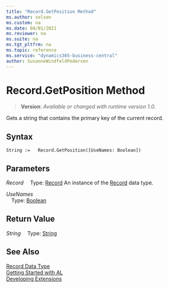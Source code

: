 ```yaml
---
title: "Record.GetPosition Method"
ms.author: solsen
ms.custom: na
ms.date: 04/01/2021
ms.reviewer: na
ms.suite: na
ms.tgt_pltfrm: na
ms.topic: reference
ms.service: "dynamics365-business-central"
author: SusanneWindfeldPedersen
---
```

[//]: # (START>DO_NOT_EDIT)
[//]: # (IMPORTANT:Do not edit any of the content between here and the END>DO_NOT_EDIT.)
[//]: # (Any modifications should be made in the .xml files in the ModernDev repo.)
# Record.GetPosition Method
> **Version**: _Available or changed with runtime version 1.0._

Gets a string that contains the primary key of the current record.


## Syntax
```
String :=   Record.GetPosition([UseNames: Boolean])
```
## Parameters
*Record*
&emsp;Type: [Record](record-data-type.md)
An instance of the [Record](record-data-type.md) data type.

*UseNames*  
&emsp;Type: [Boolean](../boolean/boolean-data-type.md)  
  


## Return Value
*String*
&emsp;Type: [String](../string/string-data-type.md)



[//]: # (IMPORTANT: END>DO_NOT_EDIT)
## See Also
[Record Data Type](record-data-type.md)  
[Getting Started with AL](../../devenv-get-started.md)  
[Developing Extensions](../../devenv-dev-overview.md)